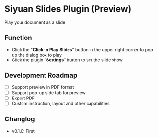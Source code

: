 # Siyuan Slides Plugin (Preview)

Play your document as a slide

## Function

+ Click the "**Click to Play Slides**" button in the upper right corner to pop up the dialog box to play
+ Click the plugin "**Settings**" button to set the slide show

## Development Roadmap

+ [ ] Support preview in PDF format
+ [ ] Support pop-up side tab for preview
+ [ ] Export PDF
+ [ ] Custom instruction, layout and other capabilities

## Changlog

+ v0.1.0: First